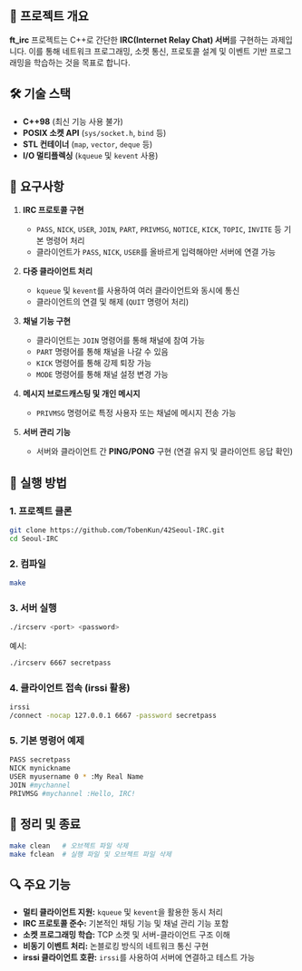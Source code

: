 ## 📌 프로젝트 개요
**ft_irc** 프로젝트는 C++로 간단한 **IRC(Internet Relay Chat) 서버**를 구현하는 과제입니다. 이를 통해 네트워크 프로그래밍, 소켓 통신, 프로토콜 설계 및 이벤트 기반 프로그래밍을 학습하는 것을 목표로 합니다.

## 🛠️ 기술 스택
- **C++98** (최신 기능 사용 불가)
- **POSIX 소켓 API** (`sys/socket.h`, `bind` 등)
- **STL 컨테이너** (`map`, `vector`, `deque` 등)
- **I/O 멀티플렉싱** (`kqueue` 및 `kevent` 사용)

## 🎯 요구사항
1. **IRC 프로토콜 구현**
   - `PASS`, `NICK`, `USER`, `JOIN`, `PART`, `PRIVMSG`, `NOTICE`, `KICK`, `TOPIC`, `INVITE` 등 기본 명령어 처리
   - 클라이언트가 `PASS`, `NICK`, `USER`를 올바르게 입력해야만 서버에 연결 가능

2. **다중 클라이언트 처리**
   - `kqueue` 및 `kevent`를 사용하여 여러 클라이언트와 동시에 통신
   - 클라이언트의 연결 및 해제 (`QUIT` 명령어 처리)

3. **채널 기능 구현**
   - 클라이언트는 `JOIN` 명령어를 통해 채널에 참여 가능
   - `PART` 명령어를 통해 채널을 나갈 수 있음
   - `KICK` 명령어를 통해 강제 퇴장 가능
   - `MODE` 명령어를 통해 채널 설정 변경 가능

4. **메시지 브로드캐스팅 및 개인 메시지**
   - `PRIVMSG` 명령어로 특정 사용자 또는 채널에 메시지 전송 가능

5. **서버 관리 기능**
   - 서버와 클라이언트 간 **PING/PONG** 구현 (연결 유지 및 클라이언트 응답 확인)


## 🚀 실행 방법
### 1. 프로젝트 클론
```bash
git clone https://github.com/TobenKun/42Seoul-IRC.git
cd Seoul-IRC
```

### 2. 컴파일
```bash
make
```

### 3. 서버 실행
```bash
./ircserv <port> <password>
```
예시:
```bash
./ircserv 6667 secretpass
```

### 4. 클라이언트 접속 (irssi 활용)
```bash
irssi
/connect -nocap 127.0.0.1 6667 -password secretpass
```

### 5. 기본 명령어 예제
```bash
PASS secretpass
NICK mynickname
USER myusername 0 * :My Real Name
JOIN #mychannel
PRIVMSG #mychannel :Hello, IRC!
```

## 🧹 정리 및 종료
```bash
make clean   # 오브젝트 파일 삭제
make fclean  # 실행 파일 및 오브젝트 파일 삭제
```

## 🔍 주요 기능
- **멀티 클라이언트 지원:** `kqueue` 및 `kevent`을 활용한 동시 처리
- **IRC 프로토콜 준수:** 기본적인 채팅 기능 및 채널 관리 기능 포함
- **소켓 프로그래밍 학습:** TCP 소켓 및 서버-클라이언트 구조 이해
- **비동기 이벤트 처리:** 논블로킹 방식의 네트워크 통신 구현
- **irssi 클라이언트 호환:** `irssi`를 사용하여 서버에 연결하고 테스트 가능


